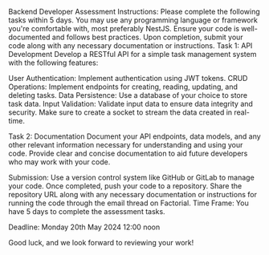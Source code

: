 Backend Developer Assessment
Instructions:
Please complete the following tasks within 5 days.
You may use any programming language or framework you're comfortable with, most preferably NestJS.
Ensure your code is well-documented and follows best practices.
Upon completion, submit your code along with any necessary documentation or instructions.
Task 1: API Development
Develop a RESTful API for a simple task management system with the following features:

User Authentication: Implement authentication using JWT tokens.
CRUD Operations: Implement endpoints for creating, reading, updating, and deleting tasks.
Data Persistence: Use a database of your choice to store task data.
Input Validation: Validate input data to ensure data integrity and security.
Make sure to create a socket to stream the data created in real-time.

Task 2: Documentation
Document your API endpoints, data models, and any other relevant information necessary for understanding and using your code. Provide clear and concise documentation to aid future developers who may work with your code.

Submission:
Use a version control system like GitHub or GitLab to manage your code.
Once completed, push your code to a repository.
Share the repository URL along with any necessary documentation or instructions for running the code through the email thread on Factorial.
Time Frame:
You have 5 days to complete the assessment tasks.

Deadline: Monday 20th May 2024 12:00 noon

Good luck, and we look forward to reviewing your work!